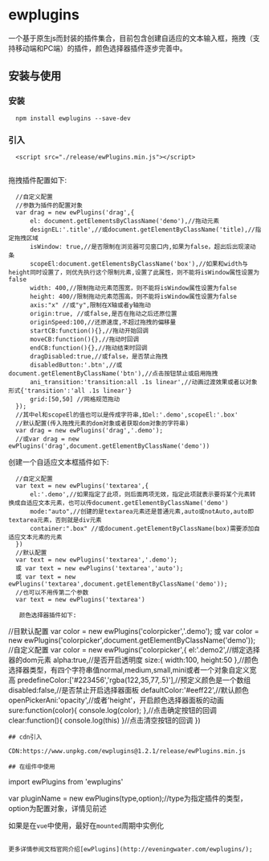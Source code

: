 # ewplugins

一个基于原生js而封装的插件集合，目前包含创建自适应的文本输入框，拖拽（支持移动端和PC端）的插件，颜色选择器插件逐步完善中。

## 安装与使用

### 安装
```
  npm install ewplugins --save-dev

```
### 引入

```
  <script src="./release/ewPlugins.min.js"></script>
  
```

拖拽插件配置如下:

```
  //自定义配置
  //参数为插件的配置对象
  var drag = new ewPlugins('drag',{
      el: document.getElementsByClassName('demo'),//拖动元素
      designEL:'.title',//或document.getElementByClassName('title),//指定拖拽区域
      isWindow: true,//是否限制在浏览器可见窗口内,如果为false，超出后出现滚动条
      scopeEl:document.getElementsByClassName('box'),//如果和width与height同时设置了，则优先执行这个限制元素,设置了此属性，则不能将isWindow属性设置为false
      width: 400,//限制拖动元素范围宽，则不能将isWindow属性设置为false
      height: 400//限制拖动元素范围高，则不能将isWindow属性设置为false
      axis:"x" //或"y",限制在X轴或者y轴拖动
      origin:true, //或false,是否在拖动之后还原位置
      originSpeed:100,//还原速度,不超过拖拽的偏移量
      startCB:function(){},//拖动开始回调
      moveCB:function(){},//拖动时回调
      endCB:function(){},//拖动结束时回调
      dragDisabled:true,//或false，是否禁止拖拽
      disabledButton:'.btn',//或document.getElementByClassName('btn'),//点击按钮禁止或启用拖拽
      ani_transition:'transition:all .1s linear',//动画过渡效果或者以对象形式{'transition':'all .1s linear'}
      grid:[50,50] //网格规范拖动
  });
  //其中el和scopeEl的值也可以是传成字符串,如el:'.demo',scopeEl:'.box'
  //默认配置(传入拖拽元素的dom对象或者获取dom对象的字符串)
  var drag = new ewPlugins('drag','.demo');
  //或var drag = new ewPlugins('drag',document.getElementByClassName('demo'))

```
  创建一个自适应文本框插件如下:

```
  //自定义配置
  var text = new ewPlugins('textarea',{
      el:'.demo',//如果指定了此项，则后面两项无效，指定此项就表示要将某个元素转换成自适应文本元素，也可以传document.getElementByClassName('demo')
      mode:"auto",//创建的是textarea元素还是普通元素,auto或notAuto,auto即textarea元素，否则就是div元素
      container:".box" //或document.getElementByClassName(box)需要添加自适应文本元素的元素
  })
  //默认配置
  var text = new ewPlugins('textarea','.demo');
  或 var text = new ewPlugins('textarea','auto');
  或 var text = new ewPlugins('textarea',document.getElementByClassName('demo'));
  //也可以不用传第二个参数
  var text = new ewPlugins('textarea')

```
```
   颜色选择器插件如下:

```
   //目默认配置
   var color = new ewPlugins('colorpicker','.demo');
   或 var color = new ewPlugins('colorpicker',document.getElementByClassName('demo'));
   //自定义配置
   var color = new ewPlugins('colorpicker',{
      el:'.demo2',//绑定选择器的dom元素
      alpha:true,//是否开启透明度
      size:{
          width:100,
          height:50
      },//颜色选择器类型，有四个字符串值normal,medium,small,mini或者一个对象自定义宽高
      predefineColor:['#223456','rgba(122,35,77,.5)'],//预定义颜色是一个数组
      disabled:false,//是否禁止开启选择器面板
      defaultColor:'#eeff22',//默认颜色
      openPickerAni:'opacity',//或者'height'，开启颜色选择器面板的动画
      sure:function(color){
          console.log(color);
      },//点击确定按钮的回调
      clear:function(){
          console.log(this)
      }//点击清空按钮的回调
  })

```
## cdn引入

CDN:https://www.unpkg.com/ewplugins@1.2.1/release/ewPlugins.min.js

## 在组件中使用

```
   import ewPlugins from 'ewplugins'

   var pluginName = new ewPlugins(type,option);//type为指定插件的类型，option为配置对象，详情见前述

   如果是在`vue`中使用，最好在`mounted`周期中实例化
   
```

更多详情参阅文档官网介绍[ewPlugins](http://eveningwater.com/ewplugins/);